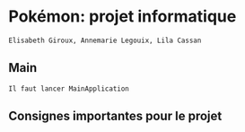# Pokémon: projet informatique
````
Elisabeth Giroux, Annemarie Legouix, Lila Cassan
````

## Main
````
Il faut lancer MainApplication
````

## Consignes importantes pour le projet
